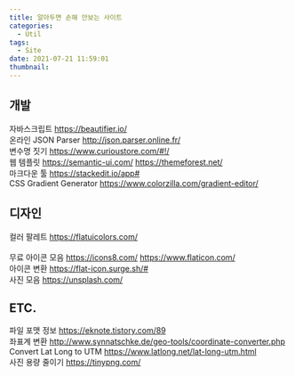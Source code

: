 ```yaml
---
title: 알아두면 손해 안보는 사이트
categories:
  - Util
tags:
  - Site
date: 2021-07-21 11:59:01
thumbnail:
---
```


## 개발

자바스크립트
https://beautifier.io/
<br>
온라인 JSON Parser
http://json.parser.online.fr/
<br>
변수명 짓기
https://www.curioustore.com/#!/
<br>
웹 템플릿
https://semantic-ui.com/
https://themeforest.net/
<br>
마크다운 툴
https://stackedit.io/app#
<br>
CSS Gradient Generator
https://www.colorzilla.com/gradient-editor/

## 디자인

컬러 팔레트
https://flatuicolors.com/<br>
<br>
무료 아이콘 모음
https://icons8.com/
https://www.flaticon.com/
<br>
아이콘 변환
https://flat-icon.surge.sh/#
<br>
사진 모음
https://unsplash.com/

## ETC.

파일 포맷 정보
https://eknote.tistory.com/89
<br>
좌표계 변환
http://www.synnatschke.de/geo-tools/coordinate-converter.php
<br>
Convert Lat Long to UTM
https://www.latlong.net/lat-long-utm.html
<br>
사진 용량 줄이기
https://tinypng.com/
